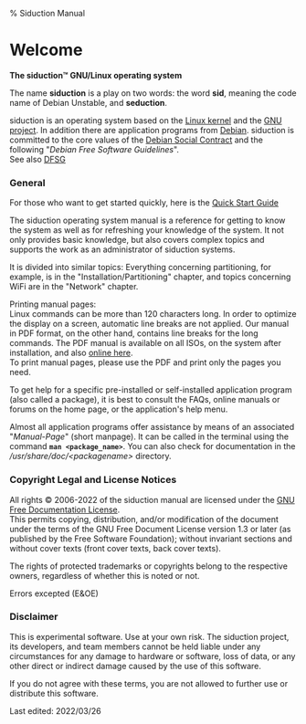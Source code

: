 % Siduction Manual

# Welcome

**The siduction™ GNU/Linux operating system**

The name **siduction** is a play on two words: the word **sid**, meaning the code name of Debian Unstable, and **seduction**.

siduction is an operating system based on the [Linux kernel](https://kernel.org) and the [GNU project](https://gnu.org). In addition there are application programs from [Debian](https://debian.org). siduction is committed to the core values of the [Debian Social Contract](https://www.debian.org/social_contract.en.html) and the following "*Debian Free Software Guidelines*".  
See also [DFSG](https://ee.wikipedia.org/wiki/Debian_Free_Software_Guidelines)

### General

For those who want to get started quickly, here is the [Quick Start Guide](./0100-wel-quickstart_en.md#quickstart)

The siduction operating system manual is a reference for getting to know the system as well as for refreshing your knowledge of the system. It not only provides basic knowledge, but also covers complex topics and supports the work as an administrator of siduction systems.

It is divided into similar topics: Everything concerning partitioning, for example, is in the "Installation/Partitioning" chapter, and topics concerning WiFi are in the "Network" chapter.

Printing manual pages:  
Linux commands can be more than 120 characters long. In order to optimize the display on a screen, automatic line breaks are not applied. Our manual in PDF format, on the other hand, contains line breaks for the long commands. The PDF manual is available on all ISOs, on the system after installation, and also [online here](https://manual.siduction.org/manual.pdf).  
To print manual pages, please use the PDF and print only the pages you need.

To get help for a specific pre-installed or self-installed application program (also called a package), it is best to consult the FAQs, online manuals or forums on the home page, or the application's help menu.

Almost all application programs offer assistance by means of an associated "*Manual-Page*" (short manpage). It can be called in the terminal using the command **`man <package_name>`**. You can also check for documentation in the */usr/share/doc/\<packagename\>* directory.

### Copyright Legal and License Notices

All rights © 2006-2022 of the siduction manual are licensed under the [GNU Free Documentation License](https://gnu.org/licenses/fdl.txt).  
This permits copying, distribution, and/or modification of the document under the terms of the GNU Free Document License version 1.3 or later (as published by the Free Software Foundation); without invariant sections and without cover texts (front cover texts, back cover texts).

The rights of protected trademarks or copyrights belong to the respective owners, regardless of whether this is noted or not.

Errors excepted (E&OE) 

### Disclaimer

This is experimental software. Use at your own risk. The siduction project, its developers, and team members cannot be held liable under any circumstances for any damage to hardware or software, loss of data, or any other direct or indirect damage caused by the use of this software.

If you do not agree with these terms, you are not allowed to further use or distribute this software.

<div id="rev">Last edited: 2022/03/26</div>

